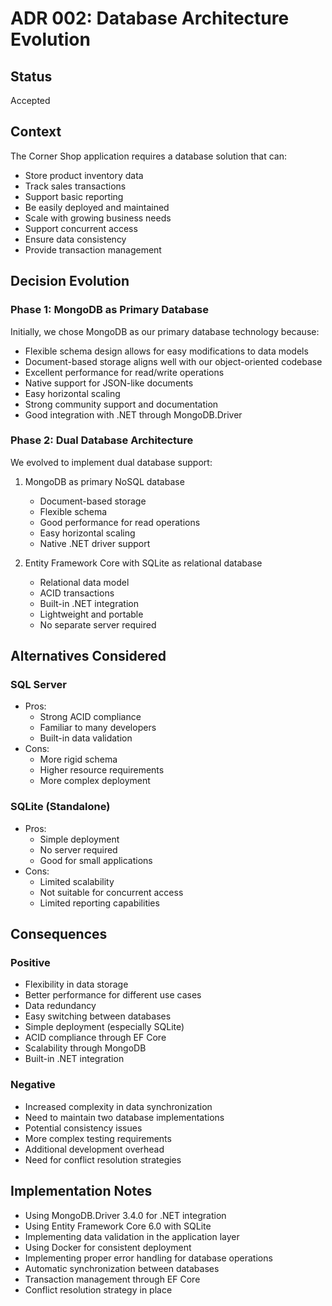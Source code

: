 # ADR 002: Database Architecture Evolution

## Status
Accepted

## Context
The Corner Shop application requires a database solution that can:
- Store product inventory data
- Track sales transactions
- Support basic reporting
- Be easily deployed and maintained
- Scale with growing business needs
- Support concurrent access
- Ensure data consistency
- Provide transaction management

## Decision Evolution

### Phase 1: MongoDB as Primary Database
Initially, we chose MongoDB as our primary database technology because:
- Flexible schema design allows for easy modifications to data models
- Document-based storage aligns well with our object-oriented codebase
- Excellent performance for read/write operations
- Native support for JSON-like documents
- Easy horizontal scaling
- Strong community support and documentation
- Good integration with .NET through MongoDB.Driver

### Phase 2: Dual Database Architecture
We evolved to implement dual database support:
1. MongoDB as primary NoSQL database
   - Document-based storage
   - Flexible schema
   - Good performance for read operations
   - Easy horizontal scaling
   - Native .NET driver support

2. Entity Framework Core with SQLite as relational database
   - Relational data model
   - ACID transactions
   - Built-in .NET integration
   - Lightweight and portable
   - No separate server required

## Alternatives Considered

### SQL Server
- Pros:
  - Strong ACID compliance
  - Familiar to many developers
  - Built-in data validation
- Cons:
  - More rigid schema
  - Higher resource requirements
  - More complex deployment

### SQLite (Standalone)
- Pros:
  - Simple deployment
  - No server required
  - Good for small applications
- Cons:
  - Limited scalability
  - Not suitable for concurrent access
  - Limited reporting capabilities

## Consequences

### Positive
- Flexibility in data storage
- Better performance for different use cases
- Data redundancy
- Easy switching between databases
- Simple deployment (especially SQLite)
- ACID compliance through EF Core
- Scalability through MongoDB
- Built-in .NET integration

### Negative
- Increased complexity in data synchronization
- Need to maintain two database implementations
- Potential consistency issues
- More complex testing requirements
- Additional development overhead
- Need for conflict resolution strategies

## Implementation Notes
- Using MongoDB.Driver 3.4.0 for .NET integration
- Using Entity Framework Core 6.0 with SQLite
- Implementing data validation in the application layer
- Using Docker for consistent deployment
- Implementing proper error handling for database operations
- Automatic synchronization between databases
- Transaction management through EF Core
- Conflict resolution strategy in place 